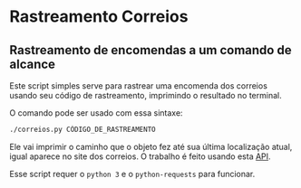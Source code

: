 # Rastreamento Correios

## Rastreamento de encomendas a um comando de alcance

Este script simples serve para rastrear uma encomenda dos correios usando seu
código de rastreamento, imprimindo o resultado no terminal.

O comando pode ser usado com essa sintaxe:
```bash
./correios.py CÓDIGO_DE_RASTREAMENTO
```

Ele vai imprimir o caminho que o objeto fez até sua última localização atual, igual
aparece no site dos correios. O trabalho é feito usando esta
[API][correiosAPI].

Esse script requer o `python 3` e o `python-requests` para funcionar.


[correiosAPI]:https://github.com/chipytux/correiosApi 
